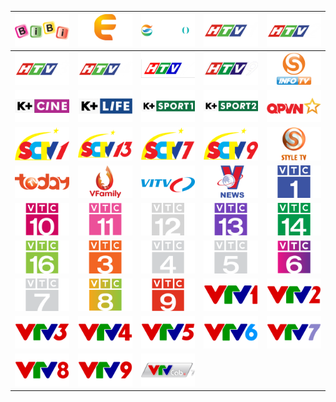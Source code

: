 | ![](https://raw.githubusercontent.com/RevGear/logo/master/Countries/VN/Bibi.png)| ![](https://raw.githubusercontent.com/RevGear/logo/master/Countries/VN/EChannel.png)| ![](https://raw.githubusercontent.com/RevGear/logo/master/Countries/VN/GSShop.png)| ![](https://raw.githubusercontent.com/RevGear/logo/master/Countries/VN/HTV1.png)| ![](https://raw.githubusercontent.com/RevGear/logo/master/Countries/VN/HTV2.png)| 
|:---:|:---:|:---:|:---:|:---:| 
| ![](https://raw.githubusercontent.com/RevGear/logo/master/Countries/VN/HTV3.png)| ![](https://raw.githubusercontent.com/RevGear/logo/master/Countries/VN/HTV4.png)| ![](https://raw.githubusercontent.com/RevGear/logo/master/Countries/VN/HTV7.png)| ![](https://raw.githubusercontent.com/RevGear/logo/master/Countries/VN/HTV9.png)| ![](https://raw.githubusercontent.com/RevGear/logo/master/Countries/VN/InfoTV.png)| 
| ![](https://raw.githubusercontent.com/RevGear/logo/master/Countries/VN/KPlusCine.png)| ![](https://raw.githubusercontent.com/RevGear/logo/master/Countries/VN/KPlusLife.png)| ![](https://raw.githubusercontent.com/RevGear/logo/master/Countries/VN/KPlusSport1.png)| ![](https://raw.githubusercontent.com/RevGear/logo/master/Countries/VN/KPlusSport2.png)| ![](https://raw.githubusercontent.com/RevGear/logo/master/Countries/VN/QPVN.png)| 
| ![](https://raw.githubusercontent.com/RevGear/logo/master/Countries/VN/SCTV1.png)| ![](https://raw.githubusercontent.com/RevGear/logo/master/Countries/VN/SCTV13.png)| ![](https://raw.githubusercontent.com/RevGear/logo/master/Countries/VN/SCTV7.png)| ![](https://raw.githubusercontent.com/RevGear/logo/master/Countries/VN/SCTV9.png)| ![](https://raw.githubusercontent.com/RevGear/logo/master/Countries/VN/StyleTV.png)| 
| ![](https://raw.githubusercontent.com/RevGear/logo/master/Countries/VN/TodayTV.png)| ![](https://raw.githubusercontent.com/RevGear/logo/master/Countries/VN/VFamily.png)| ![](https://raw.githubusercontent.com/RevGear/logo/master/Countries/VN/VITV.png)| ![](https://raw.githubusercontent.com/RevGear/logo/master/Countries/VN/VNews.png)| ![](https://raw.githubusercontent.com/RevGear/logo/master/Countries/VN/VTC1.png)| 
| ![](https://raw.githubusercontent.com/RevGear/logo/master/Countries/VN/VTC10.png)| ![](https://raw.githubusercontent.com/RevGear/logo/master/Countries/VN/VTC11.png)| ![](https://raw.githubusercontent.com/RevGear/logo/master/Countries/VN/VTC12.png)| ![](https://raw.githubusercontent.com/RevGear/logo/master/Countries/VN/VTC13.png)| ![](https://raw.githubusercontent.com/RevGear/logo/master/Countries/VN/VTC14.png)| 
| ![](https://raw.githubusercontent.com/RevGear/logo/master/Countries/VN/VTC16.png)| ![](https://raw.githubusercontent.com/RevGear/logo/master/Countries/VN/VTC3.png)| ![](https://raw.githubusercontent.com/RevGear/logo/master/Countries/VN/VTC4.png)| ![](https://raw.githubusercontent.com/RevGear/logo/master/Countries/VN/VTC5.png)| ![](https://raw.githubusercontent.com/RevGear/logo/master/Countries/VN/VTC6.png)| 
| ![](https://raw.githubusercontent.com/RevGear/logo/master/Countries/VN/VTC7.png)| ![](https://raw.githubusercontent.com/RevGear/logo/master/Countries/VN/VTC8.png)| ![](https://raw.githubusercontent.com/RevGear/logo/master/Countries/VN/VTC9.png)| ![](https://raw.githubusercontent.com/RevGear/logo/master/Countries/VN/VTV1.png)| ![](https://raw.githubusercontent.com/RevGear/logo/master/Countries/VN/VTV2.png)| 
| ![](https://raw.githubusercontent.com/RevGear/logo/master/Countries/VN/VTV3.png)| ![](https://raw.githubusercontent.com/RevGear/logo/master/Countries/VN/VTV4.png)| ![](https://raw.githubusercontent.com/RevGear/logo/master/Countries/VN/VTV5.png)| ![](https://raw.githubusercontent.com/RevGear/logo/master/Countries/VN/VTV6.png)| ![](https://raw.githubusercontent.com/RevGear/logo/master/Countries/VN/VTV7.png)| 
| ![](https://raw.githubusercontent.com/RevGear/logo/master/Countries/VN/VTV8.png)| ![](https://raw.githubusercontent.com/RevGear/logo/master/Countries/VN/VTV9.png)| ![](https://raw.githubusercontent.com/RevGear/logo/master/Countries/VN/VTVCab7.png) | 
